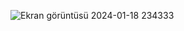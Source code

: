 ![Ekran görüntüsü 2024-01-18 234333](https://github.com/astrolil0/astrolil0/assets/113148482/35162929-feb0-4909-8fd4-473559c72711)

<!--![Uploading Ekran görüntüsü 2024-01-19 001239.png…]()
![Ekran görüntüsü 2024-01-18 234333](https://github.com/astrolil0/astrolil0/assets/113148482/35162929-feb0-4909-8fd4-473559c72711)

![Uploading Ekran görüntüsü 2024-01-19 001239.png…]()

<img width="516" alt="Screen Shot 2024-01-16 at 4 53 07 PM" src="https://github.com/astrolil0/astrolil0/assets/113148482/adeb0aa7-0dc1-458c-9698-af6a6f28833b">    

it's just a passion

![Ekran görüntüsü 2024-01-18 234333](https://github.com/astrolil0/astrolil0/assets/113148482/35162929-feb0-4909-8fd4-473559c72711)
it's just a passion
-->
